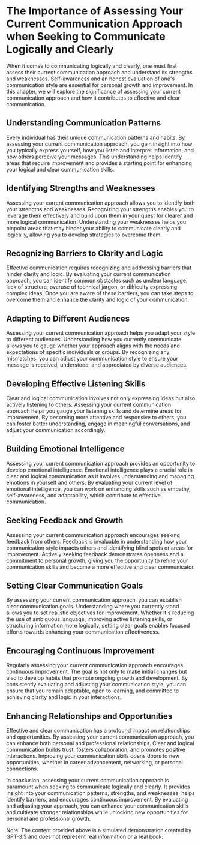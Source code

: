 The Importance of Assessing Your Current Communication Approach when Seeking to Communicate Logically and Clearly
==========================================================================================================================

When it comes to communicating logically and clearly, one must first assess their current communication approach and understand its strengths and weaknesses. Self-awareness and an honest evaluation of one's communication style are essential for personal growth and improvement. In this chapter, we will explore the significance of assessing your current communication approach and how it contributes to effective and clear communication.

**Understanding Communication Patterns**
----------------------------------------

Every individual has their unique communication patterns and habits. By assessing your current communication approach, you gain insight into how you typically express yourself, how you listen and interpret information, and how others perceive your messages. This understanding helps identify areas that require improvement and provides a starting point for enhancing your logical and clear communication skills.

**Identifying Strengths and Weaknesses**
----------------------------------------

Assessing your current communication approach allows you to identify both your strengths and weaknesses. Recognizing your strengths enables you to leverage them effectively and build upon them in your quest for clearer and more logical communication. Understanding your weaknesses helps you pinpoint areas that may hinder your ability to communicate clearly and logically, allowing you to develop strategies to overcome them.

**Recognizing Barriers to Clarity and Logic**
---------------------------------------------

Effective communication requires recognizing and addressing barriers that hinder clarity and logic. By evaluating your current communication approach, you can identify common obstacles such as unclear language, lack of structure, overuse of technical jargon, or difficulty expressing complex ideas. Once you are aware of these barriers, you can take steps to overcome them and enhance the clarity and logic of your communication.

**Adapting to Different Audiences**
-----------------------------------

Assessing your current communication approach helps you adapt your style to different audiences. Understanding how you currently communicate allows you to gauge whether your approach aligns with the needs and expectations of specific individuals or groups. By recognizing any mismatches, you can adjust your communication style to ensure your message is received, understood, and appreciated by diverse audiences.

**Developing Effective Listening Skills**
-----------------------------------------

Clear and logical communication involves not only expressing ideas but also actively listening to others. Assessing your current communication approach helps you gauge your listening skills and determine areas for improvement. By becoming more attentive and responsive to others, you can foster better understanding, engage in meaningful conversations, and adjust your communication accordingly.

**Building Emotional Intelligence**
-----------------------------------

Assessing your current communication approach provides an opportunity to develop emotional intelligence. Emotional intelligence plays a crucial role in clear and logical communication as it involves understanding and managing emotions in yourself and others. By evaluating your current level of emotional intelligence, you can work on enhancing skills such as empathy, self-awareness, and adaptability, which contribute to effective communication.

**Seeking Feedback and Growth**
-------------------------------

Assessing your current communication approach encourages seeking feedback from others. Feedback is invaluable in understanding how your communication style impacts others and identifying blind spots or areas for improvement. Actively seeking feedback demonstrates openness and a commitment to personal growth, giving you the opportunity to refine your communication skills and become a more effective and clear communicator.

**Setting Clear Communication Goals**
-------------------------------------

By assessing your current communication approach, you can establish clear communication goals. Understanding where you currently stand allows you to set realistic objectives for improvement. Whether it's reducing the use of ambiguous language, improving active listening skills, or structuring information more logically, setting clear goals enables focused efforts towards enhancing your communication effectiveness.

**Encouraging Continuous Improvement**
--------------------------------------

Regularly assessing your current communication approach encourages continuous improvement. The goal is not only to make initial changes but also to develop habits that promote ongoing growth and development. By consistently evaluating and adjusting your communication style, you can ensure that you remain adaptable, open to learning, and committed to achieving clarity and logic in your interactions.

**Enhancing Relationships and Opportunities**
---------------------------------------------

Effective and clear communication has a profound impact on relationships and opportunities. By assessing your current communication approach, you can enhance both personal and professional relationships. Clear and logical communication builds trust, fosters collaboration, and promotes positive interactions. Improving your communication skills opens doors to new opportunities, whether in career advancement, networking, or personal connections.

In conclusion, assessing your current communication approach is paramount when seeking to communicate logically and clearly. It provides insight into your communication patterns, strengths, and weaknesses, helps identify barriers, and encourages continuous improvement. By evaluating and adjusting your approach, you can enhance your communication skills and cultivate stronger relationships while unlocking new opportunities for personal and professional growth.

Note: The content provided above is a simulated demonstration created by GPT-3.5 and does not represent real information or a real book.
